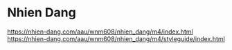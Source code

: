 # Nhien Dang
https://nhien-dang.com/aau/wnm608/nhien_dang/m4/index.html 
 https://nhien-dang.com/aau/wnm608/nhien_dang/m4/styleguide/index.html
